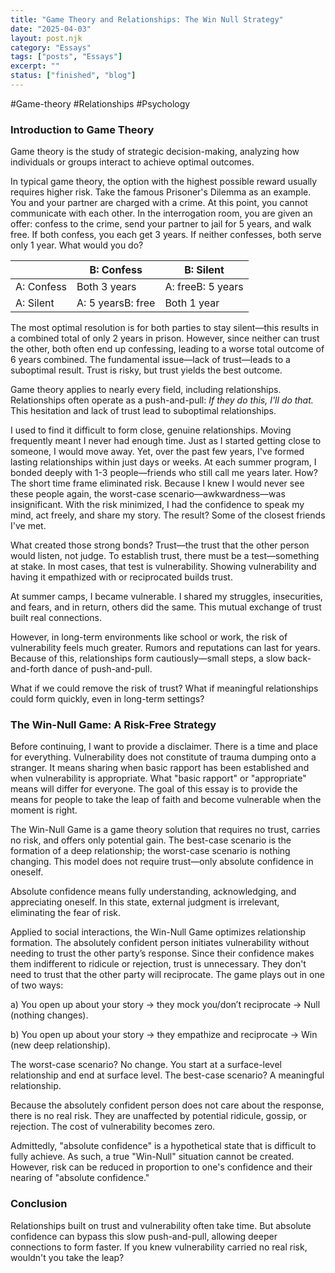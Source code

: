 ```yaml
---
title: "Game Theory and Relationships: The Win Null Strategy"
date: "2025-04-03"
layout: post.njk
category: "Essays"
tags: ["posts", "Essays"]
excerpt: ""
status: ["finished", "blog"]
---
```


#Game-theory #Relationships #Psychology 

### Introduction to Game Theory

Game theory is the study of strategic decision-making, analyzing how individuals or groups interact to achieve optimal outcomes.

In typical game theory, the option with the highest possible reward usually requires higher risk. Take the famous Prisoner's Dilemma as an example. You and your partner are charged with a crime. At this point, you cannot communicate with each other. In the interrogation room, you are given an offer: confess to the crime, send your partner to jail for 5 years, and walk free. If both confess, you each get 3 years. If neither confesses, both serve only 1 year. What would you do?

||B: Confess|B: Silent|
|---|---|---|
|A: Confess|Both 3 years|A: freeB: 5 years|
|A: Silent|A: 5 yearsB: free|Both 1 year|

The most optimal resolution is for both parties to stay silent—this results in a combined total of only 2 years in prison. However, since neither can trust the other, both often end up confessing, leading to a worse total outcome of 6 years combined. The fundamental issue—lack of trust—leads to a suboptimal result. Trust is risky, but trust yields the best outcome.

Game theory applies to nearly every field, including relationships. Relationships often operate as a push-and-pull: _If they do this, I'll do that._ This hesitation and lack of trust lead to suboptimal relationships.

I used to find it difficult to form close, genuine relationships. Moving frequently meant I never had enough time. Just as I started getting close to someone, I would move away. Yet, over the past few years, I've formed lasting relationships within just days or weeks. At each summer program, I bonded deeply with 1-3 people—friends who still call me years later. How? The short time frame eliminated risk. Because I knew I would never see these people again, the worst-case scenario—awkwardness—was insignificant. With the risk minimized, I had the confidence to speak my mind, act freely, and share my story. The result? Some of the closest friends I've met.

What created those strong bonds? Trust—the trust that the other person would listen, not judge. To establish trust, there must be a test—something at stake. In most cases, that test is vulnerability. Showing vulnerability and having it empathized with or reciprocated builds trust.

At summer camps, I became vulnerable. I shared my struggles, insecurities, and fears, and in return, others did the same. This mutual exchange of trust built real connections.

However, in long-term environments like school or work, the risk of vulnerability feels much greater. Rumors and reputations can last for years. Because of this, relationships form cautiously—small steps, a slow back-and-forth dance of push-and-pull.

What if we could remove the risk of trust? What if meaningful relationships could form quickly, even in long-term settings?

### The Win-Null Game: A Risk-Free Strategy

Before continuing, I want to provide a disclaimer. There is a time and place for everything. Vulnerability does not constitute of trauma dumping onto a stranger. It means sharing when basic rapport has been established and when vulnerability is appropriate. What "basic rapport" or "appropriate" means will differ for everyone. The goal of this essay is to provide the means for people to take the leap of faith and become vulnerable when the moment is right.

The Win-Null Game is a game theory solution that requires no trust, carries no risk, and offers only potential gain. The best-case scenario is the formation of a deep relationship; the worst-case scenario is nothing changing. This model does not require trust—only absolute confidence in oneself.

Absolute confidence means fully understanding, acknowledging, and appreciating oneself. In this state, external judgment is irrelevant, eliminating the fear of risk.

Applied to social interactions, the Win-Null Game optimizes relationship formation. The absolutely confident person initiates vulnerability without needing to trust the other party’s response. Since their confidence makes them indifferent to ridicule or rejection, trust is unnecessary. They don't need to trust that the other party will reciprocate. The game plays out in one of two ways:

a) You open up about your story → they mock you/don’t reciprocate → Null (nothing changes).

b) You open up about your story → they empathize and reciprocate → Win (new deep relationship).

The worst-case scenario? No change. You start at a surface-level relationship and end at surface level. The best-case scenario? A meaningful relationship.

Because the absolutely confident person does not care about the response, there is no real risk. They are unaffected by potential ridicule, gossip, or rejection. The cost of vulnerability becomes zero.

Admittedly, "absolute confidence" is a hypothetical state that is difficult to fully achieve. As such, a true "Win-Null" situation cannot be created. However, risk can be reduced in proportion to one's confidence and their nearing of "absolute confidence."

### Conclusion

Relationships built on trust and vulnerability often take time. But absolute confidence can bypass this slow push-and-pull, allowing deeper connections to form faster. If you knew vulnerability carried no real risk, wouldn't you take the leap?